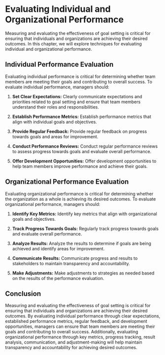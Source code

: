 # Evaluating Individual and Organizational Performance

Measuring and evaluating the effectiveness of goal setting is critical for ensuring that individuals and organizations are achieving their desired outcomes. In this chapter, we will explore techniques for evaluating individual and organizational performance.

Individual Performance Evaluation
---------------------------------

Evaluating individual performance is critical for determining whether team members are meeting their goals and contributing to overall success. To evaluate individual performance, managers should:

1. **Set Clear Expectations:** Clearly communicate expectations and priorities related to goal setting and ensure that team members understand their roles and responsibilities.

2. **Establish Performance Metrics:** Establish performance metrics that align with individual goals and objectives.

3. **Provide Regular Feedback:** Provide regular feedback on progress towards goals and areas for improvement.

4. **Conduct Performance Reviews:** Conduct regular performance reviews to assess progress towards goals and evaluate overall performance.

5. **Offer Development Opportunities:** Offer development opportunities to help team members improve performance and achieve their goals.

Organizational Performance Evaluation
-------------------------------------

Evaluating organizational performance is critical for determining whether the organization as a whole is achieving its desired outcomes. To evaluate organizational performance, managers should:

1. **Identify Key Metrics:** Identify key metrics that align with organizational goals and objectives.

2. **Track Progress Towards Goals:** Regularly track progress towards goals and evaluate overall performance.

3. **Analyze Results:** Analyze the results to determine if goals are being achieved and identify areas for improvement.

4. **Communicate Results:** Communicate progress and results to stakeholders to maintain transparency and accountability.

5. **Make Adjustments:** Make adjustments to strategies as needed based on the results of the performance evaluation.

Conclusion
----------

Measuring and evaluating the effectiveness of goal setting is critical for ensuring that individuals and organizations are achieving their desired outcomes. By evaluating individual performance through clear expectations, established performance metrics, regular feedback, and development opportunities, managers can ensure that team members are meeting their goals and contributing to overall success. Additionally, evaluating organizational performance through key metrics, progress tracking, result analysis, communication, and adjustment-making will help maintain transparency and accountability for achieving desired outcomes.
